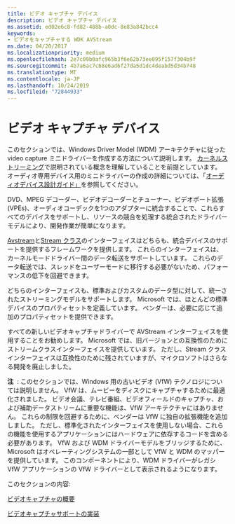 ```yaml
---
title: ビデオ キャプチャ デバイス
description: ビデオ キャプチャ デバイス
ms.assetid: ed02e6c8-fd82-488b-a0dc-8e83a842bcc4
keywords:
- ビデオをキャプチャする WDK AVStream
ms.date: 04/20/2017
ms.localizationpriority: medium
ms.openlocfilehash: 2e7c09b0afc965b3f6e62b73ee095f157f304b9f
ms.sourcegitcommit: 4b7a6ac7c68e6ad6f27da5d1dc4deabd5d34b748
ms.translationtype: MT
ms.contentlocale: ja-JP
ms.lasthandoff: 10/24/2019
ms.locfileid: "72844933"
---
```

# <a name="video-capture-devices"></a>ビデオ キャプチャ デバイス


このセクションでは、Windows Driver Model (WDM) アーキテクチャに従った video capture ミニドライバーを作成する方法について説明します。 [カーネルストリーミング](kernel-streaming.md)で説明されている概念を理解していることを前提としています。 オーディオ専用デバイス用のミニドライバーの作成の詳細については、「[オーディオデバイス設計ガイド」](https://docs.microsoft.com/windows-hardware/drivers/audio/index)を参照してください。

DVD、MPEG デコーダー、ビデオデコーダーとチューナー、ビデオポート拡張 (VPEs)、オーディオコーデックを1つのアダプターに統合することで、これらすべてのデバイスをサポートし、リソースの競合を処理する統合されたドライバーモデルにより、開発作業が簡単になります。

[Avstream](avstream-minidrivers-design-guide.md)と[Stream クラス](https://docs.microsoft.com/windows-hardware/drivers/ddi/_stream/index)のインターフェイスはどちらも、統合デバイスのサポートを提供するフレームワークを提供します。 これらのインターフェイスは、カーネルモードドライバー間のデータ転送をサポートしています。 これらのデータ転送では、スレッドをユーザーモードに移行する必要がないため、パフォーマンスの低下を回避できます。

どちらのインターフェイスも、標準およびカスタムのデータ型に対して、統一されたストリーミングモデルをサポートします。 Microsoft では、ほとんどの標準デバイスのプロパティセットを定義しています。 ベンダーは、必要に応じて追加のプロパティセットを提供できます。

すべての新しいビデオキャプチャドライバーで AVStream インターフェイスを使用することをお勧めします。 Microsoft では、旧バージョンとの互換性のためにストリームクラスインターフェイスを提供しています。 ただし、Stream クラスインターフェイスは互換性のために残されていますが、マイクロソフトはさらなる開発を廃止しました。

**注**  : このセクションでは、Windows 用の古いビデオ (VfW) テクノロジについては説明しません。 VfW は、ムービーをディスクにキャプチャするために最適化されました。 ビデオ会議、テレビ番組、ビデオフィールドのキャプチャ、および補助データストリームに重要な機能は、VfW アーキテクチャにはありません。 これらの制限を回避するために、ベンダーは VfW に独自の拡張機能を追加しました。 ただし、標準化されたインターフェイスを使用しない場合、これらの機能を使用するアプリケーションにはハードウェアに依存するコードを含める必要があります。
VfW および WDM ドライバーモデルをブリッジするために、Microsoft はオペレーティングシステムの一部として VfW と WDM のマッパーを提供しています。 このコンポーネントにより、WDM ドライバーがレガシ VfW アプリケーションの VfW ドライバーとして表示されるようになります。

 

このセクションの内容:

[ビデオキャプチャの概要](video-capture-overview.md)

[ビデオキャプチャサポートの実装](implementing-video-capture-support.md)

 

 




